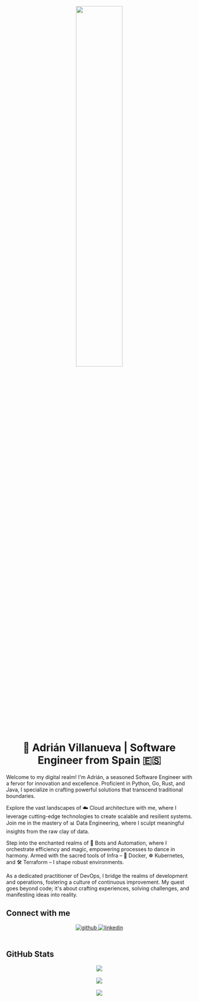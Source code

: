 <div align="center">
  <img src="https://codingcat.codes/wp-content/uploads/2017/08/l1-1.png" align="center" style="width: 50%" />
</div>  

# <div align="center">🚀 Adrián Villanueva | Software Engineer from Spain 🇪🇸</div>  

Welcome to my digital realm! I'm Adrián, a seasoned Software Engineer with a fervor for innovation and excellence. Proficient in Python, Go, Rust, and Java, I specialize in crafting powerful solutions that transcend traditional boundaries.

Explore the vast landscapes of ☁️ Cloud architecture with me, where I leverage cutting-edge technologies to create scalable and resilient systems. Join me in the mastery of 📊 Data Engineering, where I sculpt meaningful insights from the raw clay of data.

Step into the enchanted realms of 🤖 Bots and Automation, where I orchestrate efficiency and magic, empowering processes to dance in harmony. Armed with the sacred tools of Infra – 🐳 Docker, ☸️ Kubernetes, and 🛠️ Terraform – I shape robust environments.

As a dedicated practitioner of DevOps, I bridge the realms of development and operations, fostering a culture of continuous improvement. My quest goes beyond code; it's about crafting experiences, solving challenges, and manifesting ideas into reality.

## Connect with me  
<div align="center">
  <a href="https://github.com/adrianvillanueva997" target="_blank">
    <img src="https://img.shields.io/badge/github-%2324292e.svg?&style=for-the-badge&logo=github&logoColor=white" alt="github" style="margin-bottom: 5px;" />
  </a>
  <a href="https://linkedin.com/in/adrian-villanueva-martinez/" target="_blank">
    <img src="https://img.shields.io/badge/linkedin-%231E77B5.svg?&style=for-the-badge&logo=linkedin&logoColor=white" alt="linkedin" style="margin-bottom: 5px;" />
  </a>  
</div>  

<br/>  

## GitHub Stats 
<div align="center">
  <img src="https://github-readme-stats.vercel.app/api/top-langs/?username=adrianvillanueva997&hide_border=true&layout=compact&langs_count=20&hide=css,html,yacc" align="center" />
</div>  

<br/>  

<div align="center">
  <img src="https://komarev.com/ghpvc/?username=adrianvillanueva997&&style=flat-square" align="center" />
</div>  

<br/>  

<div align="center">
  <a href="https://paypal.me/thexiao77" target="_blank" style="display: inline-block;">
    <img src="https://img.shields.io/badge/Donate-PayPal-blue.svg?style=flat-square" align="center" />
  </a>
</div>  

<br/>  
<br />
